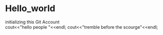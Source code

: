 # Hello_world
initializing this Git Account  
cout<<"hello people "<<endl;
cout<<"tremble before the scourge"<<endl;
